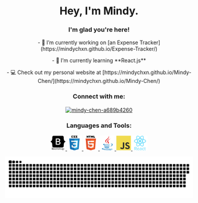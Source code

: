 <h1 align="center">Hey, I'm Mindy.</h1>
<h3 align="center">I'm glad you're here!</h3>
<p align="center">
- 📌 I’m currently working on [an Expense Tracker](https://mindychxn.github.io/Expense-Tracker/)
</p>
<p align="center">
- 🌱 I’m currently learning **React.js**
</p>
<p align="center">
- 💻 Check out my personal website at [https://mindychxn.github.io/Mindy-Chen/](https://mindychxn.github.io/Mindy-Chen/)
</p>
<h3 align="center">Connect with me:</h3>
<p align="center">
<a href="https://linkedin.com/in/mindy-chen-a689b4260" target="blank"><img align="center" src="https://raw.githubusercontent.com/rahuldkjain/github-profile-readme-generator/master/src/images/icons/Social/linked-in-alt.svg" alt="mindy-chen-a689b4260" height="30" width="40" /></a>
</p>

<h3 align="center">Languages and Tools:</h3>
<p align="center"> <a href="https://getbootstrap.com" target="_blank" rel="noreferrer"> <img src="https://raw.githubusercontent.com/devicons/devicon/master/icons/bootstrap/bootstrap-plain-wordmark.svg" alt="bootstrap" width="40" height="40"/> </a> <a href="https://www.w3schools.com/css/" target="_blank" rel="noreferrer"> <img src="https://raw.githubusercontent.com/devicons/devicon/master/icons/css3/css3-original-wordmark.svg" alt="css3" width="40" height="40"/> </a> <a href="https://www.w3.org/html/" target="_blank" rel="noreferrer"> <img src="https://raw.githubusercontent.com/devicons/devicon/master/icons/html5/html5-original-wordmark.svg" alt="html5" width="40" height="40"/> </a> <a href="https://www.java.com" target="_blank" rel="noreferrer"> <img src="https://raw.githubusercontent.com/devicons/devicon/master/icons/java/java-original.svg" alt="java" width="40" height="40"/> </a> <a href="https://developer.mozilla.org/en-US/docs/Web/JavaScript" target="_blank" rel="noreferrer"> <img src="https://raw.githubusercontent.com/devicons/devicon/master/icons/javascript/javascript-original.svg" alt="javascript" width="40" height="40"/> </a> <a href="https://reactjs.org/" target="_blank" rel="noreferrer"> <img src="https://raw.githubusercontent.com/devicons/devicon/master/icons/react/react-original-wordmark.svg" alt="react" width="40" height="40"/> </a> </p>
<p align="center"><a href=#><img src="contributions.svg"></a> </p>

